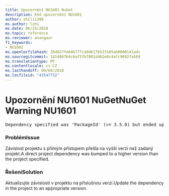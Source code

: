 ```yaml
---
title: Upozornění NU1601 NuGet
description: Kód upozornění NU1601
author: zhili1208
ms.author: lzhi
ms.date: 06/25/2018
ms.topic: reference
ms.reviewer: anangaur
f1_keywords:
- NU1601
ms.openlocfilehash: 264027fe646777ca9db17b523165ab0800141adc
ms.sourcegitcommit: 1d1406764c6af5fb7801d462e0c4afc9092fa569
ms.translationtype: MT
ms.contentlocale: cs-CZ
ms.lasthandoff: 09/04/2018
ms.locfileid: "43547732"
---
```

# <a name="nuget-warning-nu1601"></a><span data-ttu-id="b2ef3-103">Upozornění NU1601 NuGet</span><span class="sxs-lookup"><span data-stu-id="b2ef3-103">NuGet Warning NU1601</span></span>

<pre>Dependency specified was 'PackageId' (>= 3.5.0) but ended up with 'PackageId' 4.0.0.</pre>

### <a name="issue"></a><span data-ttu-id="b2ef3-104">Problém</span><span class="sxs-lookup"><span data-stu-id="b2ef3-104">Issue</span></span>
<span data-ttu-id="b2ef3-105">Závislost projektu s přímým přístupem přešla na vyšší verzi než zadaný projekt.</span><span class="sxs-lookup"><span data-stu-id="b2ef3-105">A direct project dependency was bumped to a higher version than the project specified.</span></span>

### <a name="solution"></a><span data-ttu-id="b2ef3-106">Řešení</span><span class="sxs-lookup"><span data-stu-id="b2ef3-106">Solution</span></span>
<span data-ttu-id="b2ef3-107">Aktualizujte závislosti v projektu na příslušnou verzi.</span><span class="sxs-lookup"><span data-stu-id="b2ef3-107">Update the dependency in the project to an appropriate version.</span></span>